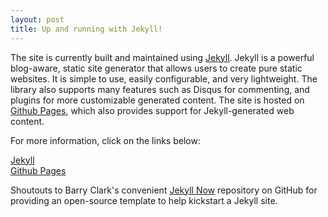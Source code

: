```yaml
---
layout: post
title: Up and running with Jekyll!
---
```


The site is currently built and maintained using [Jekyll](http://www.jekyllrb.com). Jekyll is a powerful blog-aware, static site generator that allows users to create pure static websites. It is simple to use, easily configurable, and very lightweight. The library also supports many features such as Disqus for commenting, and plugins for more customizable generated content. The site is hosted on [Github Pages](https://pages.github.com), which also provides support for Jekyll-generated web content. 

For more information, click on the links below:

[Jekyll](http://www.jekyllrb.com)<br/>
[Github Pages](https://pages.github.com)

Shoutouts to Barry Clark's convenient [Jekyll Now](https://github.com/barryclark/jekyll-now) repository on GitHub for providing an open-source template to help kickstart a Jekyll site.

<!-- <iframe width="560" height="315" src="https://www.youtube.com/embed/0bBvv3uwCsM" frameborder="0" allowfullscreen></iframe> -->
